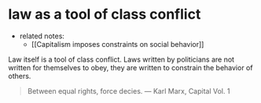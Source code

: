 # law as a tool of class conflict

-   related notes:
    -   [[Capitalism imposes constraints on social behavior]]

Law itself is a tool of class conflict. Laws written by politicians are not written for themselves to obey, they are written to constrain the behavior of others.

> Between equal rights, force decies. &#x2014; Karl Marx, Capital Vol. 1
